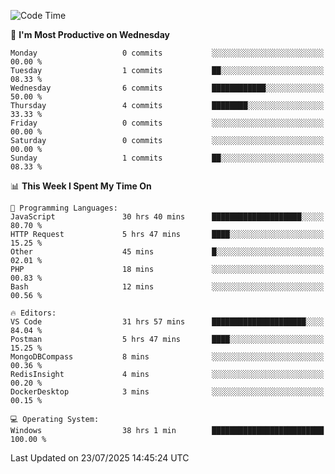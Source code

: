 <!--START_SECTION:waka-->
![Code Time](http://img.shields.io/badge/Code%20Time-5%2C369%20hrs%2054%20mins-blue)

📅 **I'm Most Productive on Wednesday** 

```text
Monday                   0 commits           ░░░░░░░░░░░░░░░░░░░░░░░░░   00.00 % 
Tuesday                  1 commits           ██░░░░░░░░░░░░░░░░░░░░░░░   08.33 % 
Wednesday                6 commits           ████████████░░░░░░░░░░░░░   50.00 % 
Thursday                 4 commits           ████████░░░░░░░░░░░░░░░░░   33.33 % 
Friday                   0 commits           ░░░░░░░░░░░░░░░░░░░░░░░░░   00.00 % 
Saturday                 0 commits           ░░░░░░░░░░░░░░░░░░░░░░░░░   00.00 % 
Sunday                   1 commits           ██░░░░░░░░░░░░░░░░░░░░░░░   08.33 % 
```


📊 **This Week I Spent My Time On** 

```text
💬 Programming Languages: 
JavaScript               30 hrs 40 mins      ████████████████████░░░░░   80.70 % 
HTTP Request             5 hrs 47 mins       ████░░░░░░░░░░░░░░░░░░░░░   15.25 % 
Other                    45 mins             █░░░░░░░░░░░░░░░░░░░░░░░░   02.01 % 
PHP                      18 mins             ░░░░░░░░░░░░░░░░░░░░░░░░░   00.83 % 
Bash                     12 mins             ░░░░░░░░░░░░░░░░░░░░░░░░░   00.56 % 

🔥 Editors: 
VS Code                  31 hrs 57 mins      █████████████████████░░░░   84.04 % 
Postman                  5 hrs 47 mins       ████░░░░░░░░░░░░░░░░░░░░░   15.25 % 
MongoDBCompass           8 mins              ░░░░░░░░░░░░░░░░░░░░░░░░░   00.36 % 
RedisInsight             4 mins              ░░░░░░░░░░░░░░░░░░░░░░░░░   00.20 % 
DockerDesktop            3 mins              ░░░░░░░░░░░░░░░░░░░░░░░░░   00.15 % 

💻 Operating System: 
Windows                  38 hrs 1 min        █████████████████████████   100.00 % 
```


 Last Updated on 23/07/2025 14:45:24 UTC
<!--END_SECTION:waka-->
